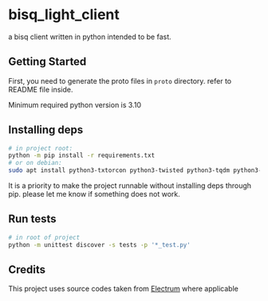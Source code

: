 # bisq_light_client

a bisq client written in python intended to be fast.

## Getting Started

First, you need to generate the proto files in `proto` directory. refer to README file inside.

Minimum required python version is 3.10

## Installing deps

```bash
# in project root:
python -m pip install -r requirements.txt
# or on debian:
sudo apt install python3-txtorcon python3-twisted python3-tqdm python3-grpcio python3-cryptography python3-pycryptodome python3-requests python3-socks python3-psutil
```

It is a priority to make the project runnable without installing deps through pip. please let me know if something does not work.

## Run tests

```bash
# in root of project
python -m unittest discover -s tests -p '*_test.py'
```

## Credits

This project uses source codes taken from [Electrum](https://github.com/spesmilo/electrum) where applicable
